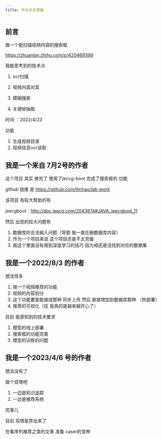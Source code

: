 ```yaml
---
title: 毕业论文思路
---
```


## 前言
做一个能扫描视频内容的搜索框

https://zhuanlan.zhihu.com/p/420469399

我能思考到的技术点

1. ocr扫描

2. 视频内容对其
3. 模糊搜索

4. 关键帧抽取

时间 ：2022/4/23

功能

1. 生成视频目录
2. 视频信息ocr读取



## 我是一个来自 7月2号的作者

这个项目 其实 做完了 使用了jeccg-boot 完成了搜索框的 功能

github 链接 是 https://github.com/limhao/lab-work

该项目 有较大帮助的有

jeecgboot：http://doc.jeecg.com/2043874#JAVA_jeecgboot_11

然后 出现的较大问题有

1. 数据库的合法输入问题（导致 我一直在删数据库内容）
2. 作为一个项目来说 这个项目还是不太完备 
3. 我这个里面没有用到深度学习的技巧 因为咱还是没找到对应的数据集

## 我是一个2022/8/3 的作者

想法怪多 

1. 做一个视频推荐的功能
2. 视频的内容划分
3. 这个功能要是能做成那种 同步上传 然后 直接增加到数据库那种 （热部署）
4. 推荐的可视化（哇 我真的是越来越开心了）

目前 能感知到的技术要求

1. 模型的线上部署
2. 搜索框的功能完善
3. 模型的训练的问题

## 我是一个2023/4/6 号的作者

想法没有了

做个双塔吧

1. 一边是知识追踪
2. 一边是推荐系统

完事儿 

目前 双塔是弄出来了

在看序列推荐之类的文章 准备 caser的变种